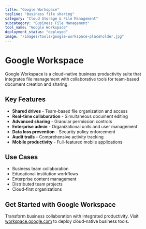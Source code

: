```yaml
---
title: "Google Workspace"
tagline: "Business file sharing"
category: "Cloud Storage & File Management"
subcategory: "Business File Management"
tool_name: "Google Workspace"
deployment_status: "deployed"
image: "/images/tools/google-workspace-placeholder.jpg"
---
```


# Google Workspace

Google Workspace is a cloud-native business productivity suite that integrates file management with collaborative tools for team-based document creation and sharing.

## Key Features

- **Shared drives** - Team-based file organization and access
- **Real-time collaboration** - Simultaneous document editing
- **Advanced sharing** - Granular permission controls
- **Enterprise admin** - Organizational units and user management
- **Data loss prevention** - Security policy enforcement
- **Audit trails** - Comprehensive activity tracking
- **Mobile productivity** - Full-featured mobile applications

## Use Cases

- Business team collaboration
- Educational institution workflows
- Enterprise content management
- Distributed team projects
- Cloud-first organizations

## Get Started with Google Workspace

Transform business collaboration with integrated productivity. Visit [workspace.google.com](https://workspace.google.com) to deploy cloud-native business tools.